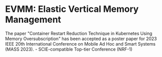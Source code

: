 <h1>EVMM: Elastic Vertical Memory Management</h1>
The paper "Container Restart Reduction Technique in Kubernetes Using Memory Oversubscription" has been accepted as a poster paper for 2023 IEEE 20th International Conference on Mobile Ad Hoc and Smart Systems (MASS 2023).
- SCIE-compatible Top-tier Conference (NRF-1)
